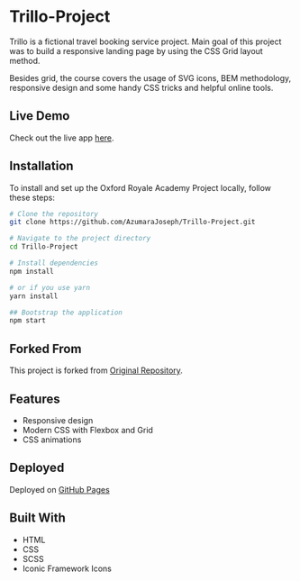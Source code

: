 # Trillo-Project
Trillo is a fictional travel booking service project. Main goal of this project was to build a responsive landing page by using the CSS Grid layout method.

Besides grid, the course covers the usage of SVG icons, BEM methodology, responsive design and some handy CSS tricks and helpful online tools.

## Live Demo
Check out the live app [here](https://trillo.netlify.app/).

## Installation
To install and set up the Oxford Royale Academy Project locally, follow these steps:

```bash
# Clone the repository
git clone https://github.com/AzumaraJoseph/Trillo-Project.git

# Navigate to the project directory
cd Trillo-Project

# Install dependencies
npm install

# or if you use yarn
yarn install

## Bootstrap the application
npm start
```


## Forked From
This project is forked from [Original Repository](https://github.com/jonasschmedtmann/advanced-css-course/tree/master/Trillo).

## Features
- Responsive design
- Modern CSS with Flexbox and Grid
- CSS animations

## Deployed

Deployed on [GitHub Pages](https://AzumaraJoseph.github.io/Trillo-Project)


## Built With
- HTML
- CSS
- SCSS
- Iconic Framework Icons